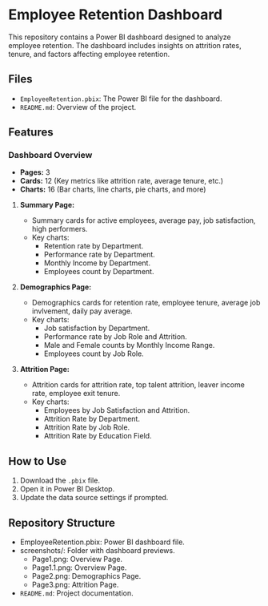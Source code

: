 # Employee Retention Dashboard

This repository contains a Power BI dashboard designed to analyze employee retention. The dashboard includes insights on attrition rates, tenure, and factors affecting employee retention.

## Files
- `EmployeeRetention.pbix`: The Power BI file for the dashboard.
- `README.md`: Overview of the project.

## Features
### Dashboard Overview
- **Pages:** 3
- **Cards:** 12 (Key metrics like attrition rate, average tenure, etc.)
- **Charts:** 16 (Bar charts, line charts, pie charts, and more)

1. **Summary Page:**
   - Summary cards for active employees, average pay, job satisfaction, high performers.
   - Key charts:
     - Retention rate by Department.
     - Performance rate by Department.
     - Monthly Income by Department.
     - Employees count by Department.

2. **Demographics Page:**
   - Demographics cards for retention rate, employee tenure, average job invlvement, daily pay average.
   - Key charts:
     - Job satisfaction by Department.
     - Performance rate by Job Role and Attrition.
     - Male and Female counts by Monthly Income Range.
     - Employees count by Job Role.
    
3. **Attrition Page:**
   - Attrition cards for attrition rate, top talent attrition, leaver income rate, employee exit tenure.
   - Key charts:
     - Employees by Job Satisfaction and Attrition.
     - Attrition Rate by Department.
     - Attrition Rate by Job Role.
     - Attrition Rate by Education Field.

## How to Use
1. Download the `.pbix` file.
2. Open it in Power BI Desktop.
3. Update the data source settings if prompted.

## Repository Structure
- EmployeeRetention.pbix: Power BI dashboard file.
- screenshots/: Folder with dashboard previews.
  - Page1.png: Overview Page.
  - Page1.1.png: Overview Page.
  - Page2.png: Demographics Page.
  - Page3.png: Attrition Page.
- `README.md`: Project documentation.
